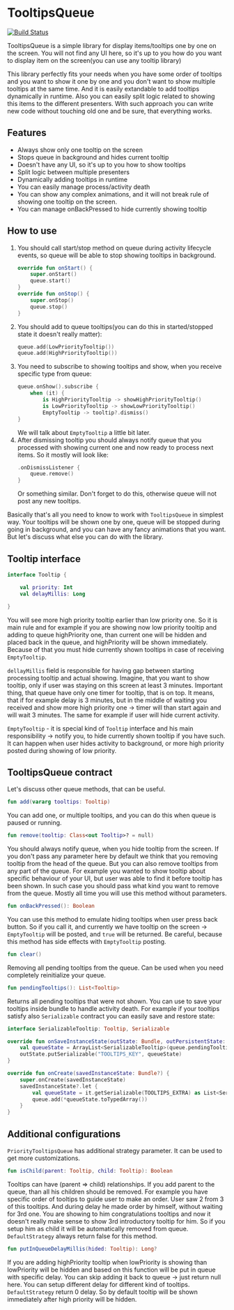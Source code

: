 # TooltipsQueue

[![Build Status](https://travis-ci.org/badoo/TooltipsQueue.svg?branch=master)](https://travis-ci.org/badoo/TooltipsQueue)

TooltipsQueue is a simple library for display items/tooltips one by one on the screen. You will not find any UI here, so it's up to you how do you want to display item on the screen(you can use any tooltip library)

This library perfectly fits your needs when you have some order of tooltips and you want to show it one by one and you don't want to show multiple tooltips at the same time. And it is easily extandable to add tooltips dynamically in runtime. Also you can easily split logic related to showing this items to the different presenters. With such approach you can write new code without touching old one and be sure, that everything works.

## Features
 - Always show only one tooltip on the screen
 - Stops queue in background and hides current tooltip
 - Doesn't have any UI, so it's up to you how to show tooltips
 - Split logic between multiple presenters
 - Dynamically adding tooltips in runtime
 - You can easily manage process/activity death
 - You can show any complex animations, and it will not break rule of showing one tooltip on the screen.
 - You can manage onBackPressed to hide currently showing tooltip
<!---
## Download
Available through jitpack.
(Add the maven repo to your root build.gradle)

```gradle
allprojects {
    repositories {
        maven { url 'https://jitpack.io' }
    }
}
```
Add the dependencies:
```gradle
implementation 'com.github.badoo.tooltipsqueue:tooltipsqueue:0.1.0'
```
--->
## How to use
1. You should call start/stop method on queue during activity lifecycle events, so queue will be able to stop showing tooltips in background.
    ```kotlin
    override fun onStart() {
        super.onStart()
        queue.start()
    }
    override fun onStop() {
        super.onStop()
        queue.stop()
    }
    ```
2. You should add to queue tooltips(you can do this in started/stopped state it doesn't really matter):
    ```kotlin
    queue.add(LowPriorityTooltip())
    queue.add(HighPriorityTooltip())
    ```
3. You need to subscribe to showing tooltips and show, when you receive specific type from queue:
    ```kotlin
    queue.onShow().subscribe {
        when (it) {
            is HighPriorityTooltip -> showHighPriorityTooltip()
            is LowPriorityTooltip -> showLowPriorityTooltip()
            EmptyTooltip -> tooltip?.dismiss()
    }
    ```
    We will talk about `EmptyTooltip` a little bit later.
4. After dismissing tooltip you should always notify queue that you processed with showing current one and now ready to process next items. So it mostly will look like:
    ```kotlin
    .onDismissListener {
        queue.remove()
    }
    ```
    Or something similar. Don't forget to do this, otherwise queue will not post any new tooltips.

Basically that's all you need to know to work with `TooltipsQueue` in simplest way. Your tooltips will be shown one by one, queue will be stopped during going in background, and you can have any fancy animations that you want. But let's discuss what else you can do with the library.

## Tooltip interface
```kotlin
interface Tooltip {

    val priority: Int
    val delayMillis: Long

}
```
You will see more high priority tooltip earlier than low priority one. So it is main rule and for example if you are showing now low priority tooltip and adding to queue highPriority one, than current one will be hidden and placed back in the queue, and highPriority will be shown immediately. Because of that you must hide currently shown tooltips in case of receiving `EmptyTooltip`.

`dellayMillis` field is responsible for having gap between starting processing tooltip and actual showing. Imagine, that you want to show tooltip, only if user was staying on this screen at least 3 minutes. Important thing, that queue have only one timer for tooltip, that is on top. It means, that if for example delay is 3 minutes, but in the middle of waiting you received and show more high priority one -> timer will than start again and will wait 3 minutes. The same for example if user will hide current activity.

`EmptyTooltip` - it is special kind of `Tooltip` interface and his main responsibility -> notify you, to hide currently shown tooltip if you have such. It can happen when user hides activity to background, or more high priority posted during showing of low priority.

## TooltipsQueue contract
Let's discuss other queue methods, that can be useful.
 
```kotlin
fun add(vararg tooltips: Tooltip)
```
You can add one, or multiple tooltips, and you can do this when queue is paused or running.

```kotlin
fun remove(tooltip: Class<out Tooltip>? = null)
```
You should always notify queue, when you hide tooltip from the screen. 
If you don't pass any parameter here by default we think that you removing tooltip from the head of the queue. 
But you can also remove tooltips from any part of the queue. 
For example you wanted to show tooltip about specific behaviour of your UI, but user was able to find it before tooltip has been shown.
In such case you should pass what kind you want to remove from the queue.
Mostly all time you will use this method without parameters.

```kotlin
fun onBackPressed(): Boolean
```
You can use this method to emulate hiding tooltips when user press back button.
So if you call it, and currently we have tooltip on the screen -> `EmptyTooltip` will be posted, and `true` will be returned.
Be careful, because this method has side effects with `EmptyTooltip` posting.

```kotlin
fun clear()
```
Removing all pending tooltips from the queue. Can be used when you need completely reinitialize your queue.

```kotlin
fun pendingTooltips(): List<Tooltip>
``` 
Returns all pending tooltips that were not shown. 
You can use to save your tooltips inside bundle to handle activity death. 
For example if your tooltips satisfy also `Serializable` contract you can easily save and restore state:
```kotlin
interface SerializableTooltip: Tooltip, Serializable

override fun onSaveInstanceState(outState: Bundle, outPersistentState: PersistableBundle?) {
    val queueState = ArrayList<SerializableTooltip>(queue.pendingTooltips().filterIsInstance<SerializableTooltip>())
    outState.putSerializable("TOOLTIPS_KEY", queueState)
}

override fun onCreate(savedInstanceState: Bundle?) {
    super.onCreate(savedInstanceState)
    savedInstanceState?.let {
        val queueState = it.getSerializable(TOOLTIPS_EXTRA) as List<SerializableTooltip>
        queue.add(*queueState.toTypedArray())
    }
}
```

## Additional configurations
`PriorityTooltipsQueue` has additional strategy parameter. It can be used to get more customizations.
```kotlin
fun isChild(parent: Tooltip, child: Tooltip): Boolean
```
Tooltips can have (parent => child) relationships. If you add parent to the queue, than all his children
should be removed. For example you have specific order of tooltips to guide user to make an order.
User saw 2 from 3 of this tooltips. And during delay he made order by himself, without waiting for 3rd one.
You are showing to him congratulations tooltips and now it doesn't really make sense to show 3rd
introductory tooltip for him. So if you setup him as child it will be automatically removed from queue.
`DefaultStrategy` always return false for this method.

```kotlin
fun putInQueueDelayMillis(hided: Tooltip): Long?
```
If you are adding highPriority tooltip when lowPriority is showing than lowPriority will be hidden and
based on this function will be put in queue with specific delay.
You can skip adding it back to queue -> just return null here. 
You can setup different delay for different kind of tooltips.
`DefaultStrategy` return 0 delay. So by default tooltip will be shown immediately after high priority will be hidden. 
